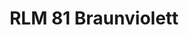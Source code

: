 ---
layout: product
title: "RLM 81 Braunviolett"
price: "300" 
desc: "Akrilna boja 17mL"
img_path: "/assets/img/A.MIG-0255.webp"
brand: "AMMO"
available: false
special_offer: false
new: false
soon: false
cat: "020000"
subcat: "020100"
subsubcat: "020101"
sifra: "A.MIG-0255"
popular: false
spec: false
---